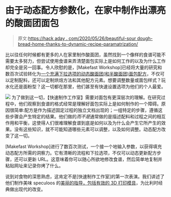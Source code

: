 # 由于动态配方参数化，在家中制作出漂亮的酸面团面包

> 原文:[https://hack aday . com/2020/05/26/beautiful-sour dough-bread-home-thanks-to-dynamic-recipe-paramatrization/](https://hackaday.com/2020/05/26/beautiful-sourdough-bread-at-home-thanks-to-dynamic-recipe-paramatrization/)

比以往任何时候都有更多的人在家里制作酸面团，虽然找到一个像样的食谱可能不需要太多努力，但尝试使用食谱来弄清楚面包实际上是如何工作的以及为什么工作却完全是另一回事。令人欣慰的是，[Makefast Workshop]已经将大量的研究和数百次试验转化为[一个充满下拉选项的动态酸面团(和半酸面团)面包配方](https://makefastworkshop.com/hacks/?p=20200515)，不仅可以定制配料，还可以定制烘焙方法和其他配方元素。想要调整数量或面包样式？玩水化还是面粉型？这一切都在那里，他们甚至有快速设置选项为他们的个人最爱。

[![](../Images/84a56437fb2e6a8e4cb26da18e35c3d5.png)](https://hackaday.com/wp-content/uploads/2020/05/sourdoug-parametrizatino.png) 为了做到这一切，【快速制作工作室】需要对面包有更深层次的理解。在研究过程中，他们观察到食谱的格式经常是理解好面包实际上是如何制作的一个障碍。原因很简单:配方是作为描述固定过程的独立文档出现的；一组特定的步骤，遵循这些步骤会产生特定的结果。他们做的*而不是*通常做的是描述配料和过程之间的相互作用和平衡，这使得人们很难理解食谱到底是如何以及为什么会产生它所产生的效果。没有这些知识，就不可能知道哪些元素可以调整，以及如何调整。动态配方改变了这一切。

[Makefast Workshop]进行了数百次测试，一个接一个地输入参数，以获得填充动态配方所需的洞察力。它有清晰的流程和下拉选项，不仅可以动态更新配方步骤，还可以更新 URL。这意味着你可以随心所欲地修改食谱，然后简单地复制并粘贴网址来记录你烤了什么。

说到对食物的深思熟虑，这肯定不是[快速制作工作室]的第一次表演。我们讲述了他们制作美味 speculoos 的[美丽的指导，包括有效的 3D 打印模具](https://hackaday.com/2017/11/19/3d-printed-cookie-molds-for-the-best-speculoos/)，为比利时经典做出现代的改变。